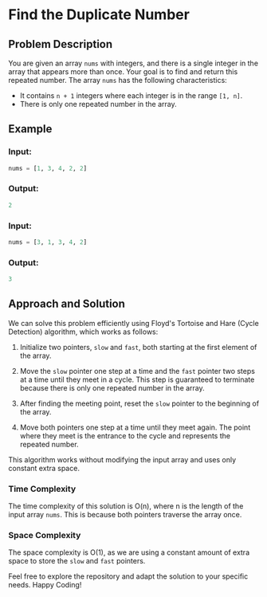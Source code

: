 # Find the Duplicate Number

## Problem Description

You are given an array `nums` with integers, and there is a single integer in the array that appears more than once. Your goal is to find and return this repeated number. The array `nums` has the following characteristics:

- It contains `n + 1` integers where each integer is in the range `[1, n]`.
- There is only one repeated number in the array.

## Example

### Input:

```python
nums = [1, 3, 4, 2, 2]
```

### Output:

```python
2
```

### Input:

```python
nums = [3, 1, 3, 4, 2]
```

### Output:

```python
3
```

## Approach and Solution

We can solve this problem efficiently using Floyd's Tortoise and Hare (Cycle Detection) algorithm, which works as follows:

1. Initialize two pointers, `slow` and `fast`, both starting at the first element of the array.

2. Move the `slow` pointer one step at a time and the `fast` pointer two steps at a time until they meet in a cycle. This step is guaranteed to terminate because there is only one repeated number in the array.

3. After finding the meeting point, reset the `slow` pointer to the beginning of the array.

4. Move both pointers one step at a time until they meet again. The point where they meet is the entrance to the cycle and represents the repeated number.

This algorithm works without modifying the input array and uses only constant extra space.

### Time Complexity

The time complexity of this solution is O(n), where n is the length of the input array `nums`. This is because both pointers traverse the array once.

### Space Complexity

The space complexity is O(1), as we are using a constant amount of extra space to store the `slow` and `fast` pointers.


Feel free to explore the repository and adapt the solution to your specific needs. Happy Coding!
